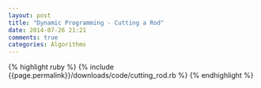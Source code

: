 ```yaml
---
layout: post
title: "Dynamic Programming - Cutting a Rod"
date: 2014-07-26 21:21
comments: true
categories: Algorithms
---
```

{% highlight ruby %}
       {% include {{page.permalink}}/downloads/code/cutting_rod.rb %}
    {% endhighlight %}